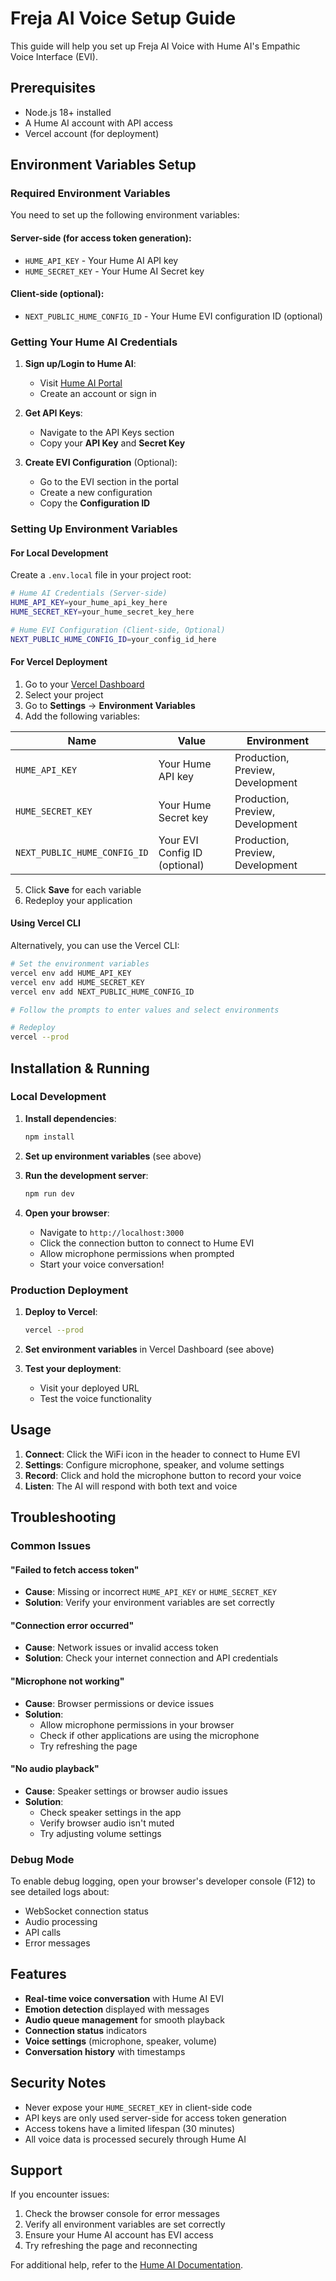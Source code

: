 # Freja AI Voice Setup Guide

This guide will help you set up Freja AI Voice with Hume AI's Empathic Voice Interface (EVI).

## Prerequisites

- Node.js 18+ installed
- A Hume AI account with API access
- Vercel account (for deployment)

## Environment Variables Setup

### Required Environment Variables

You need to set up the following environment variables:

#### Server-side (for access token generation):
- `HUME_API_KEY` - Your Hume AI API key
- `HUME_SECRET_KEY` - Your Hume AI Secret key

#### Client-side (optional):
- `NEXT_PUBLIC_HUME_CONFIG_ID` - Your Hume EVI configuration ID (optional)

### Getting Your Hume AI Credentials

1. **Sign up/Login to Hume AI**:
   - Visit [Hume AI Portal](https://portal.hume.ai/)
   - Create an account or sign in

2. **Get API Keys**:
   - Navigate to the API Keys section
   - Copy your **API Key** and **Secret Key**

3. **Create EVI Configuration** (Optional):
   - Go to the EVI section in the portal
   - Create a new configuration
   - Copy the **Configuration ID**

### Setting Up Environment Variables

#### For Local Development

Create a `.env.local` file in your project root:

```bash
# Hume AI Credentials (Server-side)
HUME_API_KEY=your_hume_api_key_here
HUME_SECRET_KEY=your_hume_secret_key_here

# Hume EVI Configuration (Client-side, Optional)
NEXT_PUBLIC_HUME_CONFIG_ID=your_config_id_here
```

#### For Vercel Deployment

1. Go to your [Vercel Dashboard](https://vercel.com/dashboard)
2. Select your project
3. Go to **Settings** → **Environment Variables**
4. Add the following variables:

| Name | Value | Environment |
|------|-------|-------------|
| `HUME_API_KEY` | Your Hume API key | Production, Preview, Development |
| `HUME_SECRET_KEY` | Your Hume Secret key | Production, Preview, Development |
| `NEXT_PUBLIC_HUME_CONFIG_ID` | Your EVI Config ID (optional) | Production, Preview, Development |

5. Click **Save** for each variable
6. Redeploy your application

#### Using Vercel CLI

Alternatively, you can use the Vercel CLI:

```bash
# Set the environment variables
vercel env add HUME_API_KEY
vercel env add HUME_SECRET_KEY
vercel env add NEXT_PUBLIC_HUME_CONFIG_ID

# Follow the prompts to enter values and select environments

# Redeploy
vercel --prod
```

## Installation & Running

### Local Development

1. **Install dependencies**:
   ```bash
   npm install
   ```

2. **Set up environment variables** (see above)

3. **Run the development server**:
   ```bash
   npm run dev
   ```

4. **Open your browser**:
   - Navigate to `http://localhost:3000`
   - Click the connection button to connect to Hume EVI
   - Allow microphone permissions when prompted
   - Start your voice conversation!

### Production Deployment

1. **Deploy to Vercel**:
   ```bash
   vercel --prod
   ```

2. **Set environment variables** in Vercel Dashboard (see above)

3. **Test your deployment**:
   - Visit your deployed URL
   - Test the voice functionality

## Usage

1. **Connect**: Click the WiFi icon in the header to connect to Hume EVI
2. **Settings**: Configure microphone, speaker, and volume settings
3. **Record**: Click and hold the microphone button to record your voice
4. **Listen**: The AI will respond with both text and voice

## Troubleshooting

### Common Issues

#### "Failed to fetch access token"
- **Cause**: Missing or incorrect `HUME_API_KEY` or `HUME_SECRET_KEY`
- **Solution**: Verify your environment variables are set correctly

#### "Connection error occurred"
- **Cause**: Network issues or invalid access token
- **Solution**: Check your internet connection and API credentials

#### "Microphone not working"
- **Cause**: Browser permissions or device issues
- **Solution**: 
  - Allow microphone permissions in your browser
  - Check if other applications are using the microphone
  - Try refreshing the page

#### "No audio playback"
- **Cause**: Speaker settings or browser audio issues
- **Solution**:
  - Check speaker settings in the app
  - Verify browser audio isn't muted
  - Try adjusting volume settings

### Debug Mode

To enable debug logging, open your browser's developer console (F12) to see detailed logs about:
- WebSocket connection status
- Audio processing
- API calls
- Error messages

## Features

- **Real-time voice conversation** with Hume AI EVI
- **Emotion detection** displayed with messages
- **Audio queue management** for smooth playback
- **Connection status** indicators
- **Voice settings** (microphone, speaker, volume)
- **Conversation history** with timestamps

## Security Notes

- Never expose your `HUME_SECRET_KEY` in client-side code
- API keys are only used server-side for access token generation
- Access tokens have a limited lifespan (30 minutes)
- All voice data is processed securely through Hume AI

## Support

If you encounter issues:

1. Check the browser console for error messages
2. Verify all environment variables are set correctly
3. Ensure your Hume AI account has EVI access
4. Try refreshing the page and reconnecting

For additional help, refer to the [Hume AI Documentation](https://dev.hume.ai/docs/empathic-voice-interface-evi/overview). 